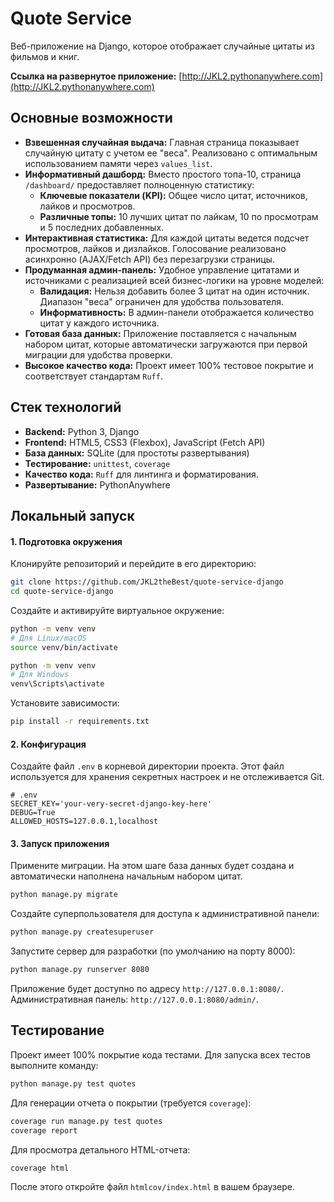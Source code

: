 # Quote Service

Веб-приложение на Django, которое отображает случайные цитаты из фильмов и книг.

**Ссылка на развернутое приложение:** [http://JKL2.pythonanywhere.com](http://JKL2.pythonanywhere.com)

## Основные возможности

*   **Взвешенная случайная выдача:** Главная страница показывает случайную цитату с учетом ее "веса". Реализовано с оптимальным использованием памяти через `values_list`.
*   **Информативный дашборд:** Вместо простого топа-10, страница `/dashboard/` предоставляет полноценную статистику:
    *   **Ключевые показатели (KPI):** Общее число цитат, источников, лайков и просмотров.
    *   **Различные топы:** 10 лучших цитат по лайкам, 10 по просмотрам и 5 последних добавленных.
*   **Интерактивная статистика:** Для каждой цитаты ведется подсчет просмотров, лайков и дизлайков. Голосование реализовано асинхронно (AJAX/Fetch API) без перезагрузки страницы.
*   **Продуманная админ-панель:** Удобное управление цитатами и источниками с реализацией всей бизнес-логики на уровне моделей:
    *   **Валидация:** Нельзя добавить более 3 цитат на один источник. Диапазон "веса" ограничен для удобства пользователя.
    *   **Информативность:** В админ-панели отображается количество цитат у каждого источника.
*   **Готовая база данных:** Приложение поставляется с начальным набором цитат, которые автоматически загружаются при первой миграции для удобства проверки.
*   **Высокое качество кода:** Проект имеет 100% тестовое покрытие и соответствует стандартам `Ruff`.

## Стек технологий

*   **Backend:** Python 3, Django
*   **Frontend:** HTML5, CSS3 (Flexbox), JavaScript (Fetch API)
*   **База данных:** SQLite (для простоты развертывания)
*   **Тестирование:** `unittest`, `coverage`
*   **Качество кода:** `Ruff` для линтинга и форматирования.
*   **Развертывание:** PythonAnywhere

## Локальный запуск

#### 1. Подготовка окружения
Клонируйте репозиторий и перейдите в его директорию:
```bash
git clone https://github.com/JKL2theBest/quote-service-django
cd quote-service-django
```
Создайте и активируйте виртуальное окружение:
```bash
python -m venv venv
# Для Linux/macOS
source venv/bin/activate
```
```bash
python -m venv venv
# Для Windows
venv\Scripts\activate
```
Установите зависимости:
```bash
pip install -r requirements.txt
```

#### 2. Конфигурация
Создайте файл `.env` в корневой директории проекта. Этот файл используется для хранения секретных настроек и не отслеживается Git.
```
# .env
SECRET_KEY='your-very-secret-django-key-here'
DEBUG=True
ALLOWED_HOSTS=127.0.0.1,localhost
```

#### 3. Запуск приложения
Примените миграции. На этом шаге база данных будет создана и автоматически наполнена начальным набором цитат.
```bash
python manage.py migrate
```
Создайте суперпользователя для доступа к административной панели:
```bash
python manage.py createsuperuser
```
Запустите сервер для разработки (по умолчанию на порту 8000):
```bash
python manage.py runserver 8080
```
Приложение будет доступно по адресу `http://127.0.0.1:8080/`.  
Административная панель: `http://127.0.0.1:8080/admin/`.

## Тестирование

Проект имеет 100% покрытие кода тестами. Для запуска всех тестов выполните команду:
```bash
python manage.py test quotes
```
Для генерации отчета о покрытии (требуется `coverage`):
```bash
coverage run manage.py test quotes
coverage report
```
Для просмотра детального HTML-отчета:
```bash
coverage html
```
После этого откройте файл `htmlcov/index.html` в вашем браузере.